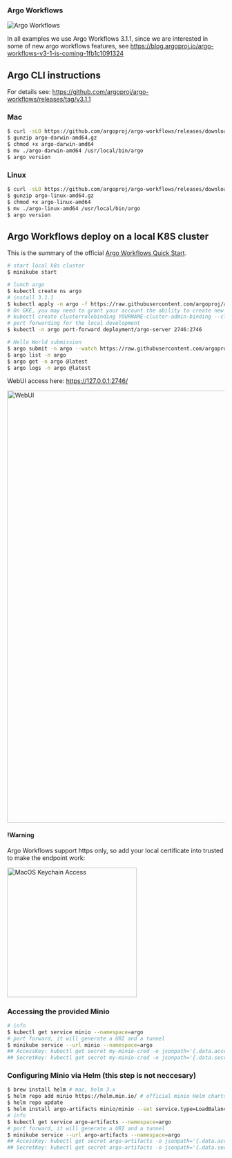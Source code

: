 ### Argo Workflows

![Argo Workflows](https://argoproj.github.io/argo-workflows/assets/argo.png)

In all examples we use Argo Workflows 3.1.1, since we are interested in some of new argo workflows features, see https://blog.argoproj.io/argo-workflows-v3-1-is-coming-1fb1c1091324

## Argo CLI instructions

For details see: https://github.com/argoproj/argo-workflows/releases/tag/v3.1.1

### Mac

```bash
$ curl -sLO https://github.com/argoproj/argo-workflows/releases/download/v3.1.1/argo-darwin-amd64.gz
$ gunzip argo-darwin-amd64.gz
$ chmod +x argo-darwin-amd64
$ mv ./argo-darwin-amd64 /usr/local/bin/argo
$ argo version
```

### Linux

```bash
$ curl -sLO https://github.com/argoproj/argo-workflows/releases/download/v3.1.1/argo-darwin-amd64.gz
$ gunzip argo-linux-amd64.gz
$ chmod +x argo-linux-amd64
$ mv ./argo-linux-amd64 /usr/local/bin/argo
$ argo version
```

## Argo Workflows deploy on a local K8S cluster

This is the summary of the official [Argo Workflows Quick Start](https://argoproj.github.io/argo-workflows/quick-start/).

```bash
# start local k8s cluster
$ minikube start

# lunch argo
$ kubectl create ns argo
# install 3.1.1
$ kubectl apply -n argo -f https://raw.githubusercontent.com/argoproj/argo-workflows/v3.1.1/manifests/quick-start-postgres.yaml
# On GKE, you may need to grant your account the ability to create new clusterroles
# kubectl create clusterrolebinding YOURNAME-cluster-admin-binding --clusterrole=cluster-admin --user=YOUREMAIL@gmail.com
# port forwarding for the local development
$ kubectl -n argo port-forward deployment/argo-server 2746:2746

# Hello World submission
$ argo submit -n argo --watch https://raw.githubusercontent.com/argoproj/argo-workflows/master/examples/hello-world.yaml
$ argo list -n argo
$ argo get -n argo @latest
$ argo logs -n argo @latest
```

WebUI access here: https://127.0.0.1:2746/

<img width="1000" alt="WebUI" src="./img/workflows.png">

#### !Warning
Argo Workflows support https only, so add your local certificate into trusted to make the endpoint work:

<img width="300" alt="MacOS Keychain Access" src="./img/keychain.png">

### Accessing the provided Minio

```bash
# info 
$ kubectl get service minio --namespace=argo
# port forward, it will generate a URI and a tunnel
$ minikube service --url minio --namespace=argo
## AccessKey: kubectl get secret my-minio-cred -o jsonpath='{.data.accesskey}' | base64 --decode
## SecretKey: kubectl get secret my-minio-cred -o jsonpath='{.data.secretkey}' | base64 --decode
```

### Configuring Minio via Helm (this step is not neccesary)

```bash
$ brew install helm # mac, helm 3.x
$ helm repo add minio https://helm.min.io/ # official minio Helm charts
$ helm repo update
$ helm install argo-artifacts minio/minio --set service.type=LoadBalancer --set fullnameOverride=argo-artifacts --namespace=argo
# info 
$ kubectl get service argo-artifacts --namespace=argo
# port forward, it will generate a URI and a tunnel
$ minikube service --url argo-artifacts --namespace=argo
## AccessKey: kubectl get secret argo-artifacts -o jsonpath='{.data.accesskey}' | base64 --decode
## SecretKey: kubectl get secret argo-artifacts -o jsonpath='{.data.secretkey}' | base64 --decode
```
